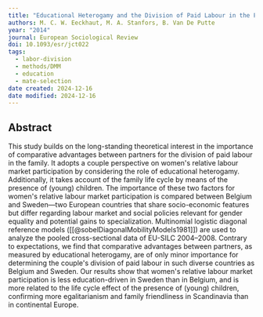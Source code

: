 ```yaml
---
title: "Educational Heterogamy and the Division of Paid Labour in the Family: A Comparison of Present-Day Belgium and Sweden"
authors: M. C. W. Eeckhaut, M. A. Stanfors, B. Van De Putte
year: "2014"
journal: European Sociological Review
doi: 10.1093/esr/jct022
tags:
  - labor-division
  - methods/DMM
  - education
  - mate-selection
date created: 2024-12-16
date modified: 2024-12-16
---
```


## Abstract

This study builds on the long-standing theoretical interest in the importance of comparative advantages between partners for the division of paid labour in the family. It adopts a couple perspective on women's relative labour market participation by considering the role of educational heterogamy. Additionally, it takes account of the family life cycle by means of the presence of (young) children. The importance of these two factors for women's relative labour market participation is compared between Belgium and Sweden—two European countries that share socio-economic features but differ regarding labour market and social policies relevant for gender equality and potential gains to specialization. Multinomial logistic diagonal reference models ([[@sobelDiagonalMobilityModels1981]]) are used to analyze the pooled cross-sectional data of EU-SILC 2004–2008. Contrary to expectations, we find that comparative advantages between partners, as measured by educational heterogamy, are of only minor importance for determining the couple's division of paid labour in such diverse countries as Belgium and Sweden. Our results show that women's relative labour market participation is less education-driven in Sweden than in Belgium, and is more related to the life cycle effect of the presence of (young) children, confirming more egalitarianism and family friendliness in Scandinavia than in continental Europe.
